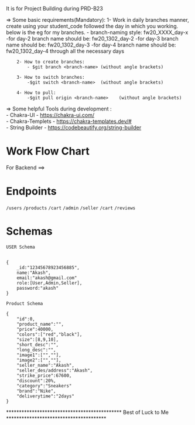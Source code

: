 It is for Project Building during PRD-B23

<!-- Git related stuffs -->
=> Some basic requirements(Mandatory):
       1- Work in daily branches manner, create using your student_code 
          followed the day in which you working. below is the eg for my branches.
            - branch-naming style: fw20_XXXX_day-x
            -for day-2 branch name should be: fw20_1302_day-2
            -for day-3 branch name should be: fw20_1302_day-3
            -for day-4 branch name should be: fw20_1302_day-4
            through all the necessary days
            

        2- How to create branches:
            - $git branch <branch-name> (without angle brackets)
        
        3- How to switch branches:
            -$git switch <branch-name>  (without angle brackets)
        
        4- How to pull:
            -$git pull origin <branch-name>    (without angle brackets)


=> Some helpful Tools during development :<br />
    - Chakra-UI - https://chakra-ui.com/<br />
    - Chakra-Templets - https://chakra-templates.dev/#<br />
    - String Builder - https://codebeautify.org/string-builder<br />


# Work Flow Chart

For Backend ==> 

# Endpoints
`/users`
`/products`
`/cart`
`/admin`
`/seller`
`/cart`
`/reviews`

# Schemas

   `USER Schema`
```

{
    _id:"12345678923456885",
    name:"Akash",
    email:"akash@gmail.com"
    role:[User,Admin,Seller],
    password:"akash"
}
```


  `Product Schema`
```
{   
    "id":0,
    "product_name":"",
    "price":40000,
    "colors":["red","black"],
    "size":[8,9,10],
    "short_desc":"",
    "long_desc":"",
    "image1":["",""],
    "image2":["",""],
    "seller_name":"Akash",
    "seller_des/address":"Akash",
    "strike_price":67600,
    "discount":20%,
    "category":"Sneakers"
    "brand":"Nike",
    "deliverytime":"2days"
} 
```

********************************************* Best of Luck to Me *************************************** 
